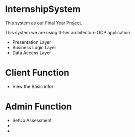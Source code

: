 ﻿# InternshipSystem
This system as our Final Year Project.

This system we are using 3-tier architecture OOP application

- Presentation Layer
- Business Logic Layer
- Data Access Layer

# Client Function
- View the Basic infor

# Admin Function
- SetUp Assessment 
- 
-
